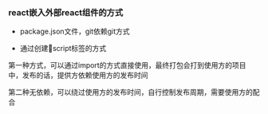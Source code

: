 ### react嵌入外部react组件的方式


* package.json文件，git依赖git方式

* 通过创建script标签的方式

第一种方式，可以通过import的方式直接使用，最终打包会打到使用方的项目中，发布的话，提供方依赖使用方的发布时间

第二种无依赖，可以绕过使用方的发布时间，自行控制发布周期，需要使用方的配合